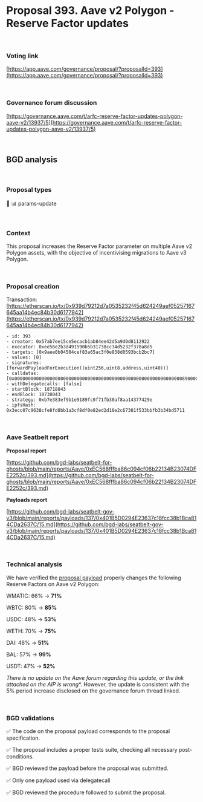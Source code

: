 # Proposal 393. Aave v2 Polygon - Reserve Factor updates

<br>

### Voting link

[https://app.aave.com/governance/proposal/?proposalId=393](https://app.aave.com/governance/proposal/?proposalId=393)

<br>

### Governance forum discussion

[https://governance.aave.com/t/arfc-reserve-factor-updates-polygon-aave-v2/13937/5](https://governance.aave.com/t/arfc-reserve-factor-updates-polygon-aave-v2/13937/5)

<br>

## BGD analysis

<br>

### Proposal types

:wrench: :bar_chart: params-update

<br>

### Context

This proposal increases the Reserve Factor parameter on multiple Aave v2 Polygon assets, with the objective of incentivising migrations to Aave v3 Polygon.

<br>

### Proposal creation

Transaction: [https://etherscan.io/tx/0x939d79212d7a0535232f45d624249aef05257167645aa14b4ec84b30d6177942](https://etherscan.io/tx/0x939d79212d7a0535232f45d624249aef05257167645aa14b4ec84b30d6177942)

```
- id: 393
- creator: 0x57ab7ee15ce5ecacb1ab84ee42d5a9d0d8112922
- executor: 0xee56e2b3d491590b5b31738cc34d5232f378a8d5
- targets: [0x9aee0b04504cef83a65ac3f0e838d0593bcb2bc7]
- values: [0]
- signatures: [forwardPayloadForExecution((uint256,uint8,address,uint40))]
- calldatas: [0x00000000000000000000000000000000000000000000000000000000000000890000000000000000000000000000000000000000000000000000000000000001000000000000000000000000401b5d0294e23637c18fcc38b1bca814cda2637c000000000000000000000000000000000000000000000000000000000000000f]
- withDelegatecalls: [false]
- startBlock: 18718843
- endBlock: 18738043
- strategy: 0xb7e383ef9b1e9189fc0f71fb30af8aa14377429e
- ipfsHash: 0x3ecc07c9638cfe8fd8bb1a3cf8df0e82ed2d10e2c67381f533bbfb3b34bd5711
```

<br>

### Aave Seatbelt report

**Proposal report**

[https://github.com/bgd-labs/seatbelt-for-ghosts/blob/main/reports/Aave/0xEC568fffba86c094cf06b22134B23074DFE2252c/393.md](https://github.com/bgd-labs/seatbelt-for-ghosts/blob/main/reports/Aave/0xEC568fffba86c094cf06b22134B23074DFE2252c/393.md)

**Payloads report**

[https://github.com/bgd-labs/seatbelt-gov-v3/blob/main/reports/payloads/137/0x401B5D0294E23637c18fcc38b1Bca814CDa2637C/15.md](https://github.com/bgd-labs/seatbelt-gov-v3/blob/main/reports/payloads/137/0x401B5D0294E23637c18fcc38b1Bca814CDa2637C/15.md)

<br>

### Technical analysis

We have verified the [proposal payload](https://polygonscan.com/address/0x7f88576D829C82E7f3BDDEFc67A143E83AC1d615#code#F1#L13) properly changes the following Reserve Factors on Aave v2 Polygon:

WMATIC: 66% -> **71%**

WBTC: 80% -> **85%**

USDC: 48% -> **53%**

WETH: 70% -> **75%**

DAI: 46% -> **51%**

BAL: 57% -> **99%**

USDT: 47% -> **52%**


*There is no update on the Aave forum regarding this update, or the link attached on the AIP is wrong**. However, the update is consistent with the 5% period increase disclosed on the governance forum thread linked.

<br>

### BGD validations

:white_check_mark: The code on the proposal payload corresponds to the proposal specification.

:white_check_mark: The proposal includes a proper tests suite, checking all necessary post-conditions.

:white_check_mark: BGD reviewed the payload before the proposal was submitted.

:white_check_mark: Only one payload used via delegatecall

:white_check_mark: BGD reviewed the procedure followed to submit the proposal.

